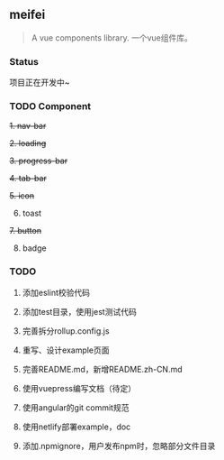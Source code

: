 ## meifei

> A vue components library. 一个vue组件库。

### Status

项目正在开发中~

### TODO Component

~~1. nav-bar~~

~~2. loading~~

~~3. progress-bar~~

~~4. tab-bar~~

~~5. icon~~

6. toast

~~7. button~~

8. badge

### TODO

1. 添加eslint校验代码

2. 添加test目录，使用jest测试代码

3. 完善拆分rollup.config.js

4. 重写、设计example页面

5. 完善README.md，新增README.zh-CN.md

6. 使用vuepress编写文档（待定）

7. 使用angular的git commit规范

8. 使用netlify部署example，doc

9. 添加.npmignore，用户发布npm时，忽略部分文件目录